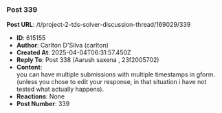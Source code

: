 ### Post 339
**Post URL**: /t/project-2-tds-solver-discussion-thread/169029/339
- **ID**: 615155
- **Author**: Carlton D'Silva (carlton)
- **Created At**: 2025-04-04T06:31:57.450Z
- **Reply To**: Post 338 (Aarush saxena , 23f2005702)
- **Content**:  
  you can have multiple submissions with multiple timestamps in gform. (unless you chose to edit your response, in that situation i have not tested what actually happens).
- **Reactions**: None
- **Post Number**: 339

